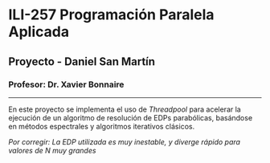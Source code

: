 # ILI-257 Programación Paralela Aplicada
## Proyecto - Daniel San Martín
### Profesor: Dr. Xavier Bonnaire
------

En este proyecto se implementa el uso de *Threadpool* para acelerar la ejecución de un algoritmo de resolución de EDPs parabólicas, basándose en métodos espectrales y algoritmos iterativos clásicos.

*Por corregir: La EDP utilizada es muy inestable, y diverge rápido para valores de N muy grandes*
